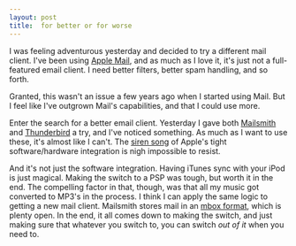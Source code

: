 ```yaml
---
layout: post
title:  for better or for worse
---
```


I was feeling adventurous yesterday and decided to try a different
mail client.  I've been using [Apple Mail][1], and as much as I love
it, it's just not a full-featured email client. I need better filters,
better spam handling, and so forth.

[1]: http://www.apple.com/macosx/features/mail

Granted, this wasn't an issue a few years ago when I started using
Mail. But I feel like I've outgrown Mail's capabilities, and that I
could use more.

Enter the search for a better email client. Yesterday I gave both
[Mailsmith][2] and [Thunderbird][3] a try, and I've noticed
something. As much as I want to use these, it's almost like I
can't. The [siren song][4] of Apple's tight software/hardware
integration is nigh impossible to resist.

[2]: http://www.barebones.com/products/mailsmith/index.shtml
[3]: http://en.www.mozilla.com/en/thunderbird
[4]: http://www.zeldman.com/2007/07/25/what-apple-copied-from-microsoft

And it's not just the software integration. Having iTunes sync with
your iPod is just magical. Making the switch to a PSP was tough, but
worth it in the end. The compelling factor in that, though, was that
all my music got converted to MP3's in the process. I think I can
apply the same logic to getting a new mail client.  Mailsmith stores
mail in an [mbox format][5], which is plenty open. In the end, it all
comes down to making the switch, and just making sure that whatever
you switch to, you can switch *out of it* when you need to.

[5]: http://en.wikipedia.org/wiki/Mbox
